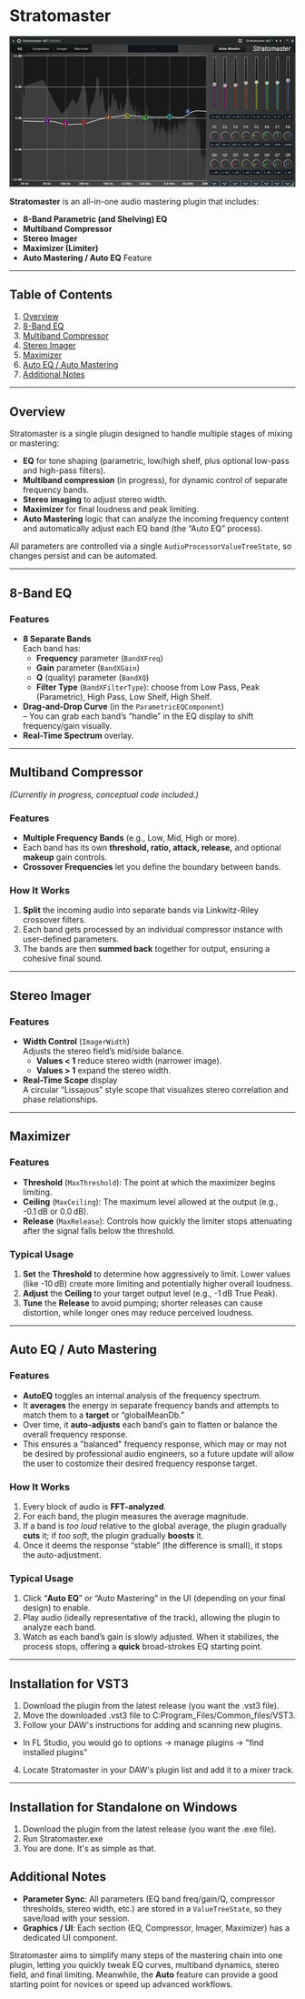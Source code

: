 # Stratomaster

![Stratomaster](https://github.com/AdamUllmann/images-for-repos/blob/main/stratomaster2.png?raw=true)

**Stratomaster** is an all-in-one audio mastering plugin that includes:
- **8-Band Parametric (and Shelving) EQ**
- **Multiband Compressor**
- **Stereo Imager**
- **Maximizer (Limiter)**
- **Auto Mastering / Auto EQ** Feature

---

## Table of Contents
1. [Overview](#overview)
2. [8-Band EQ](#8-band-eq)
3. [Multiband Compressor](#multiband-compressor)
4. [Stereo Imager](#stereo-imager)
5. [Maximizer](#maximizer)
6. [Auto EQ / Auto Mastering](#auto-eq--auto-mastering)
7. [Additional Notes](#additional-notes)

---

## Overview

Stratomaster is a single plugin designed to handle multiple stages of mixing or mastering:
- **EQ** for tone shaping (parametric, low/high shelf, plus optional low-pass and high-pass filters).
- **Multiband compression** (in progress), for dynamic control of separate frequency bands.
- **Stereo imaging** to adjust stereo width.
- **Maximizer** for final loudness and peak limiting.
- **Auto Mastering** logic that can analyze the incoming frequency content and automatically adjust each EQ band (the “Auto EQ” process).

All parameters are controlled via a single `AudioProcessorValueTreeState`, so changes persist and can be automated.

---

## 8-Band EQ

### Features
- **8 Separate Bands**  
  Each band has:
  - **Frequency** parameter (`BandXFreq`)
  - **Gain** parameter (`BandXGain`)
  - **Q** (quality) parameter (`BandXQ`)
  - **Filter Type** (`BandXFilterType`): choose from Low Pass, Peak (Parametric), High Pass, Low Shelf, High Shelf.
- **Drag-and-Drop Curve** (in the `ParametricEQComponent`)  
  – You can grab each band’s “handle” in the EQ display to shift frequency/gain visually.
- **Real-Time Spectrum** overlay.

---

## Multiband Compressor

*(Currently in progress, conceptual code included.)*

### Features
- **Multiple Frequency Bands** (e.g., Low, Mid, High or more).
- Each band has its own **threshold, ratio, attack, release,** and optional **makeup** gain controls.
- **Crossover Frequencies** let you define the boundary between bands.

### How It Works
1. **Split** the incoming audio into separate bands via Linkwitz-Riley crossover filters.
2. Each band gets processed by an individual compressor instance with user-defined parameters.
3. The bands are then **summed back** together for output, ensuring a cohesive final sound.

---

## Stereo Imager

### Features
- **Width Control** (`ImagerWidth`)  
  Adjusts the stereo field’s mid/side balance.  
  - **Values < 1** reduce stereo width (narrower image).  
  - **Values > 1** expand the stereo width.
- **Real-Time Scope** display  
  A circular “Lissajous” style scope that visualizes stereo correlation and phase relationships.

---

## Maximizer

### Features
- **Threshold** (`MaxThreshold`): The point at which the maximizer begins limiting.
- **Ceiling** (`MaxCeiling`): The maximum level allowed at the output (e.g., -0.1 dB or 0.0 dB).
- **Release** (`MaxRelease`): Controls how quickly the limiter stops attenuating after the signal falls below the threshold.

### Typical Usage
1. **Set** the **Threshold** to determine how aggressively to limit. Lower values (like -10 dB) create more limiting and potentially higher overall loudness.
2. **Adjust** the **Ceiling** to your target output level (e.g., -1 dB True Peak).
3. **Tune** the **Release** to avoid pumping; shorter releases can cause distortion, while longer ones may reduce perceived loudness.

---

## Auto EQ / Auto Mastering

### Features
- **AutoEQ** toggles an internal analysis of the frequency spectrum.
- It **averages** the energy in separate frequency bands and attempts to match them to a **target** or “globalMeanDb.”
- Over time, it **auto-adjusts** each band’s gain to flatten or balance the overall frequency response.
- This ensures a "balanced" frequency response, which may or may not be desired by professional audio engineers, so a future update will allow the user to costomize their desired frequency response target.

### How It Works
1. Every block of audio is **FFT-analyzed**.
2. For each band, the plugin measures the average magnitude.
3. If a band is *too loud* relative to the global average, the plugin gradually **cuts** it; if *too soft*, the plugin gradually **boosts** it.
4. Once it deems the response “stable” (the difference is small), it stops the auto-adjustment.

### Typical Usage
1. Click “**Auto EQ**” or “Auto Mastering” in the UI (depending on your final design) to enable.
2. Play audio (ideally representative of the track), allowing the plugin to analyze each band.
3. Watch as each band’s gain is slowly adjusted. When it stabilizes, the process stops, offering a **quick** broad-strokes EQ starting point.

---

## Installation for VST3
1. Download the plugin from the latest release (you want the .vst3 file).
2. Move the downloaded .vst3 file to C:Program_Files/Common_files/VST3.
3. Follow your DAW's instructions for adding and scanning new plugins.
  - In FL Studio, you would go to options -> manage plugins -> "find installed plugins"
4. Locate Stratomaster in your DAW's plugin list and add it to a mixer track.

---

## Installation for Standalone on Windows
1. Download the plugin from the latest release (you want the .exe file).
2. Run Stratomaster.exe
3. You are done. It's as simple as that.

## Additional Notes

- **Parameter Sync**: All parameters (EQ band freq/gain/Q, compressor thresholds, stereo width, etc.) are stored in a `ValueTreeState`, so they save/load with your session.
- **Graphics / UI**: Each section (EQ, Compressor, Imager, Maximizer) has a dedicated UI component.

Stratomaster aims to simplify many steps of the mastering chain into one plugin, letting you quickly tweak EQ curves, multiband dynamics, stereo field, and final limiting. Meanwhile, the **Auto** feature can provide a good starting point for novices or speed up advanced workflows.

